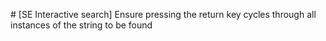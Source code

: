 # [SE Interactive search] Ensure pressing the return key cycles through all instances of the string to be found
